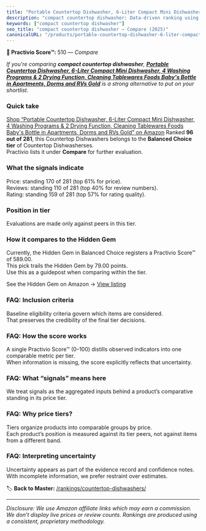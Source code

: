 ```yaml
---
title: "Portable Countertop Dishwasher, 6-Liter Compact Mini Dishwasher, 4 Washing Programs & 2 Drying Function, Cleaning Tablewares Foods Baby's Bottle in Apartments, Dorms and RVs Gold"
description: "compact countertop dishwasher: Data-driven ranking using the Practivio Score™. Positioned by quality, value, demand, findability, momentum."
keywords: ["compact countertop dishwasher"]
seo_title: "compact countertop dishwasher — Compare (2025)"
canonicalURL: "/products/portable-countertop-dishwasher-6-liter-compact-mini-dishwasher-4-washing-programs-2-drying-function-cleaning-tablewares-foods-babys-bottle-in-apartments-dorms-and-rvs-gold-B0BJ6BZGQ9/"
---
```


**🛒 Practivio Score™:** 510 — _Compare_


*If you're comparing **compact countertop dishwasher**, **[Portable Countertop Dishwasher, 6-Liter Compact Mini Dishwasher, 4 Washing Programs & 2 Drying Function, Cleaning Tablewares Foods Baby's Bottle in Apartments, Dorms and RVs Gold](https://www.amazon.com/dp/B0BJ6BZGQ9?tag=practivio-20)** is a strong alternative to put on your shortlist.*
### Quick take
[Shop “Portable Countertop Dishwasher, 6-Liter Compact Mini Dishwasher, 4 Washing Programs & 2 Drying Function, Cleaning Tablewares Foods Baby's Bottle in Apartments, Dorms and RVs Gold” on Amazon](https://www.amazon.com/dp/B0BJ6BZGQ9?tag=practivio-20)
Ranked **96 out of 281**, this Countertop Dishwashers belongs to the **Balanced Choice tier** of Countertop Dishwasherses.  
Practivio lists it under **Compare** for further evaluation.

### What the signals indicate
Price: standing 170 of 281 (top 61% for price).  
Reviews: standing 110 of 281 (top 40% for review numbers).  
Rating: standing 159 of 281 (top 57% for rating quality).  

### Position in tier
Evaluations are made only against peers in this tier.

### How it compares to the Hidden Gem
Currently, the Hidden Gem in Balanced Choice registers a Practivio Score™ of 589.00.  
This pick trails the Hidden Gem by 79.00 points.  
Use this as a guidepost when comparing within the tier.  

See the Hidden Gem on Amazon → [View listing](https://www.amazon.com/dp/B0CSFQ4WRP?tag=practivio-20)

### FAQ: Inclusion criteria
Baseline eligibility criteria govern which items are considered.  
That preserves the credibility of the final tier decisions.

### FAQ: How the score works
A single Practivio Score™ (0–100) distills observed indicators into one comparable metric per tier.  
When information is missing, the score explicitly reflects that uncertainty.

### FAQ: What “signals” means here
We treat signals as the aggregated inputs behind a product’s comparative standing in its price tier.

### FAQ: Why price tiers?
Tiers organize products into comparable groups by price.  
Each product’s position is measured against its tier peers, not against items from a different band.

### FAQ: Interpreting uncertainty
Uncertainty appears as part of the evidence record and confidence notes.  
With incomplete information, we prefer restraint over estimates.

<!-- Missing template for Compare/CompareWithinPriceClass -->


🏷️ **Back to Master:** [/rankings/countertop-dishwashers/](/rankings/countertop-dishwashers/)

---
_Disclosure: We use Amazon affiliate links which may earn a commission. We don’t display live prices or review counts. Rankings are produced using a consistent, proprietary methodology._
